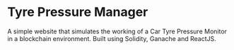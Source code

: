 # Tyre Pressure Manager
 
A simple website that simulates the working of a Car Tyre Pressure Monitor in a blockchain environment. Built using Solidity, Ganache and ReactJS.
